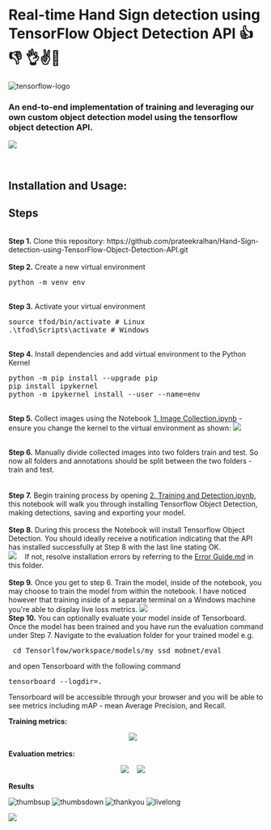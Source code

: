 # Real-time Hand Sign detection using TensorFlow Object Detection API 👍 👎 👌✌️👐
![tensorflow-logo](https://user-images.githubusercontent.com/29462447/116670987-094f3b80-a9be-11eb-8ec8-f676ef5b94e5.png)
### An end-to-end implementation of training and leveraging our own custom object detection model using the tensorflow object detection API.
<kbd>
<img src="https://user-images.githubusercontent.com/29462447/116663374-a1482780-a9b4-11eb-903e-aa3a22680d4d.jpg" data-canonical-src="https://user-images.githubusercontent.com/29462447/116663374-a1482780-a9b4-11eb-903e-aa3a22680d4d.jpg"/> 
</kbd>

&nbsp;
## Installation and Usage:
## Steps
<br />
<b>Step 1.</b> Clone this repository: https://github.com/prateekralhan/Hand-Sign-detection-using-TensorFlow-Object-Detection-API.git
<br/><br/>
<b>Step 2.</b> Create a new virtual environment 
<pre>
python -m venv env
</pre> 
<br/>
<b>Step 3.</b> Activate your virtual environment
<pre>
source tfod/bin/activate # Linux
.\tfod\Scripts\activate # Windows 
</pre>
<br/>
<b>Step 4.</b> Install dependencies and add virtual environment to the Python Kernel
<pre>
python -m pip install --upgrade pip
pip install ipykernel
python -m ipykernel install --user --name=env
</pre>
<br/>
<b>Step 5.</b> Collect images using the Notebook <a href="https://github.com/prateekralhan/Hand-Sign-detection-using-TensorFlow-Object-Detection-API/blob/main/Image%20Collection.ipynb">1. Image Collection.ipynb</a> - ensure you change the kernel to the virtual environment as shown:
<kbd>
<img src="https://user-images.githubusercontent.com/29462447/116665184-10268000-a9b7-11eb-94d7-991321e850d3.png" data-canonical-src="https://user-images.githubusercontent.com/29462447/116665184-10268000-a9b7-11eb-94d7-991321e850d3.png"/> 
</kbd>

&nbsp;
<br/>
<b>Step 6.</b> Manually divide collected images into two folders train and test. So now all folders and annotations should be split between the two folders - train and test.<br/>
<br/><br/>
<b>Step 7.</b> Begin training process by opening <a href="https://github.com/prateekralhan/Hand-Sign-detection-using-TensorFlow-Object-Detection-API/blob/main/Training%20%26%20Detection.ipynb">2. Training and Detection.ipynb</a>, this notebook will walk you through installing Tensorflow Object Detection, making detections, saving and exporting your model. 
<br /><br/>
<b>Step 8.</b> During this process the Notebook will install Tensorflow Object Detection. You should ideally receive a notification indicating that the API has installed successfully at Step 8 with the last line stating OK.  
<kbd>
<img src="https://i.imgur.com/FSQFo16.png" data-canonical-src="https://i.imgur.com/FSQFo16.png"/> 
</kbd>
&nbsp;
If not, resolve installation errors by referring to the <a href="https://github.com/prateekralhan/Hand-Sign-detection-using-TensorFlow-Object-Detection-API/blob/main/Error%20Guide.md">Error Guide.md</a> in this folder.
<br /> <br/>
<b>Step 9.</b> Once you get to step 6. Train the model, inside of the notebook, you may choose to train the model from within the notebook. I have noticed however that training inside of a separate terminal on a Windows machine you're able to display live loss metrics. 
<kbd>
<img src="https://user-images.githubusercontent.com/29462447/116666186-4e706f00-a9b8-11eb-9c0f-a4b449ca2f35.png" data-canonical-src="https://user-images.githubusercontent.com/29462447/116666186-4e706f00-a9b8-11eb-9c0f-a4b449ca2f35.png"/> 
</kbd>
&nbsp;
<br />
<b>Step 10.</b> You can optionally evaluate your model inside of Tensorboard. Once the model has been trained and you have run the evaluation command under Step 7. Navigate to the evaluation folder for your trained model e.g. 
<pre> cd Tensorlfow/workspace/models/my_ssd_mobnet/eval</pre> 
and open Tensorboard with the following command
<pre>tensorboard --logdir=. </pre>
Tensorboard will be accessible through your browser and you will be able to see metrics including mAP - mean Average Precision, and Recall.
<br />

<b>Training metrics:</b>
<p style="text-align:center"> 
  <kbd>
  <img src="https://user-images.githubusercontent.com/29462447/116665999-1406d200-a9b8-11eb-8f2c-435ec1453f0b.png" data-canonical-src="https://user-images.githubusercontent.com/29462447/116665999-1406d200-a9b8-11eb-8f2c-435ec1453f0b.png"/> 
  </kbd>
  &nbsp;
</p>

<b>Evaluation metrics:</b>
<p style="text-align:center"> 
  <kbd>
  <img src="https://user-images.githubusercontent.com/29462447/116666450-955e6480-a9b8-11eb-995b-6bedb1a4d8c5.png" data-canonical-src="https://user-images.githubusercontent.com/29462447/116666450-955e6480-a9b8-11eb-995b-6bedb1a4d8c5.png"/> 
  </kbd>
  &nbsp;

  <kbd>
  <img src="https://user-images.githubusercontent.com/29462447/116666446-94c5ce00-a9b8-11eb-9620-7c80a7b85781.png" data-canonical-src="https://user-images.githubusercontent.com/29462447/116666446-94c5ce00-a9b8-11eb-9620-7c80a7b85781.png"/> 
  </kbd>
  &nbsp;
</p>

<b>Results</b>

![thumbsup](https://user-images.githubusercontent.com/29462447/116669982-d9ebff00-a9bc-11eb-9191-edb855372941.png)
![thumbsdown](https://user-images.githubusercontent.com/29462447/116669975-d8bad200-a9bc-11eb-88d1-733054554f93.png)
![thankyou](https://user-images.githubusercontent.com/29462447/116669968-d6587800-a9bc-11eb-8532-7168656d4519.png)
![livelong](https://user-images.githubusercontent.com/29462447/116669992-dce6ef80-a9bc-11eb-8963-eca65a517887.png)

<kbd>
  <img src="https://user-images.githubusercontent.com/29462447/116673947-a069c280-a9c1-11eb-889a-499067877c8f.gif" data-canonical-src="https://user-images.githubusercontent.com/29462447/116673947-a069c280-a9c1-11eb-889a-499067877c8f.gif"/> 
  </kbd>
  &nbsp;






